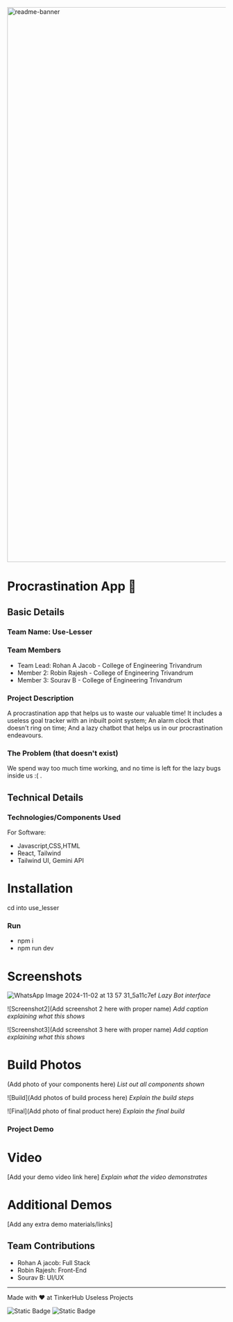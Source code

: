 <img width="1280" alt="readme-banner" src="https://github.com/user-attachments/assets/35332e92-44cb-425b-9dff-27bcf1023c6c">

# Procrastination App 🎯


## Basic Details
### Team Name: Use-Lesser


### Team Members
- Team Lead: Rohan A Jacob - College of Engineering Trivandrum
- Member 2: Robin Rajesh - College of Engineering Trivandrum
- Member 3: Sourav B - College of Engineering Trivandrum

### Project Description
A procrastination app that helps us to waste our valuable time! It includes a useless goal tracker with an inbuilt point system; An alarm clock that doesn't ring on time; And a lazy chatbot that helps us in our procrastination endeavours.

### The Problem (that doesn't exist)
We spend way too much time working, and no time is left for the lazy bugs inside us :( . 


## Technical Details
### Technologies/Components Used
For Software:
- Javascript,CSS,HTML
- React, Tailwind
- Tailwind UI, Gemini API




# Installation
cd into use_lesser

### Run
- npm i 
- npm run dev


# Screenshots 
![WhatsApp Image 2024-11-02 at 13 57 31_5a11c7ef](https://github.com/user-attachments/assets/2bd51443-8bfd-4ea0-ab08-247ac017f9f8)
*Lazy Bot interface*

![Screenshot2](Add screenshot 2 here with proper name)
*Add caption explaining what this shows*

![Screenshot3](Add screenshot 3 here with proper name)
*Add caption explaining what this shows*



# Build Photos
(Add photo of your components here)
*List out all components shown*

![Build](Add photos of build process here)
*Explain the build steps*

![Final](Add photo of final product here)
*Explain the final build*

### Project Demo
# Video
[Add your demo video link here]
*Explain what the video demonstrates*

# Additional Demos
[Add any extra demo materials/links]

## Team Contributions
- Rohan A jacob: Full Stack
- Robin Rajesh: Front-End
- Sourav B: UI/UX

---
Made with ❤️ at TinkerHub Useless Projects 

![Static Badge](https://img.shields.io/badge/TinkerHub-24?color=%23000000&link=https%3A%2F%2Fwww.tinkerhub.org%2F)
![Static Badge](https://img.shields.io/badge/UselessProject--24-24?link=https%3A%2F%2Fwww.tinkerhub.org%2Fevents%2FQ2Q1TQKX6Q%2FUseless%2520Projects)



